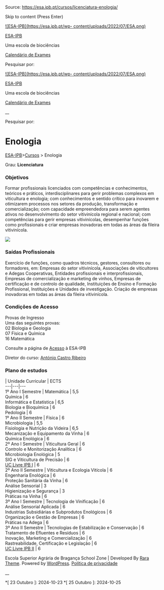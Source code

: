 Source: https://esa.ipb.pt/cursos/licenciatura-enologia/

Skip to content (Press Enter)

[![ESA-IPB](https://esa.ipb.pt/wp-
content/uploads/2022/07/ESA.png)](https://esa.ipb.pt/)

[ESA-IPB](https://esa.ipb.pt/)

Uma escola de biociências

[Calendário de Exames](https://esa.ipb.pt/horarios/)

Pesquisar por:

  

  

  

  

  

[![ESA-IPB](https://esa.ipb.pt/wp-
content/uploads/2022/07/ESA.png)](https://esa.ipb.pt/)

[ESA-IPB](https://esa.ipb.pt/)

Uma escola de biociências

[Calendário de Exames](https://esa.ipb.pt/horarios/)

  

__

Pesquisar por:

# Enologia

[ESA-IPB](https://esa.ipb.pt)>[Cursos](https://esa.ipb.pt/cursos/) > Enologia

Grau: **Licenciatura**

### Objetivos

Formar profissionais licenciados com competências e conhecimentos, teóricos e
práticos, interdisciplinares para gerir problemas complexos em viticultura e
enologia; com conhecimentos e sentido crítico para inovarem e otimizarem
processos nos setores da produção, transformação e comercialização; com
capacidade empreendedora para serem agentes ativos no desenvolvimento do setor
vitivinícola regional e nacional; com competências para gerir empresas
vitivinícolas, desempenhar funções como profissionais e criar empresas
inovadoras em todas as áreas da fileira vitivinícola.

![](https://esa.ipb.pt/wp-content/uploads/2022/08/Enologia.png)

### Saídas Profissionais

Exercício de funções, como quadros técnicos, gestores, consultores ou
formadores, em: Empresas do setor vitivinícola, Associações de viticultores e
Adegas Cooperativas, Entidades profissionais e interprofissionais, Empresas de
comercialização e marketing de vinhos, Empresas de certificação e de controlo
de qualidade, Instituições de Ensino e Formação Profissional, Instituições e
Unidades de investigação. Criação de empresas inovadoras em todas as áreas da
fileira vitivinícola.

### Condições de Acesso

Provas de Ingresso  
Uma das seguintes provas:  
02 Biologia e Geologia  
07 Física e Química  
16 Matemática

Consulte a página de [Acesso](https://esa.ipb.pt/acesso/) à ESA-IPB

Diretor do curso: [António Castro Ribeiro](mailto:antrib@ipb.pt)

### Plano de estudos

|  Unidade Curricular |  ECTS  
---|---|---  
1º Ano I Semestre |  Matemática |  5,5  
Química |  6  
Informática e Estatística |  6,5  
Biologia e Bioquímica |  6  
Pedologia |  6  
1º Ano II Semestre |  Física |  6  
Microbiologia |  5,5  
Fisiologia e Nutrição da Videira |  6,5  
Mecanização e Equipamento da Vinha |  6  
Química Enológica |  6  
2º Ano I Semestre |  Viticultura Geral |  6  
Controlo e Monitorização Analítica |  6  
Microbiologia Enológica |  5  
SIG e Viticultura de Precisão |  6  
[UC Livre IPB I](http://if.ipb.pt/inovacao-formativa/) |  6  
2º Ano II Semestre |  Viticultura e Ecologia Vitícola |  6  
Engenharia Enológica |  6  
Proteção Sanitária da Vinha |  6  
Análise Sensorial |  3  
Higienização e Segurança |  3  
Práticas na Vinha |  6  
3º Ano I Semestre |  Tecnologia de Vinificação |  6  
Análise Sensorial Aplicada |  6  
Industrias Subsidiárias e Subprodutos Enológicos |  6  
Organização e Gestão de Empresas |  6  
Práticas na Adega |  6  
3º Ano II Semestre |  Tecnologias de Estabilização e Conservação |  6  
Tratamento de Efluentes e Resíduos |  6  
Inovação, Marketing e Comercialização |  6  
Rastreabilidade, Certificação e Legislação |  6  
[UC Livre IPB II](http://if.ipb.pt/inovacao-formativa/) |  6  
  
  

Escola Superior Agrária de Bragança  School Zone | Developed By [Rara Theme](https://rarathemes.com/). Powered by [WordPress](https://wordpress.org/).  [Política de privacidade](https://esa.ipb.pt/politica-de-privacidade/)

__

  *[ 23 Outubro ]: 2024-10-23
  *[ 25 Outubro ]: 2024-10-25